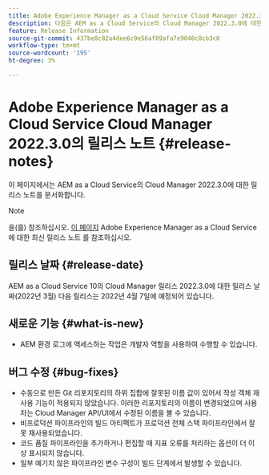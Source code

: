 ```yaml
---
title: Adobe Experience Manager as a Cloud Service Cloud Manager 2022.3.0의 릴리스 노트
description: 다음은 AEM as a Cloud Service의 Cloud Manager 2022.3.0에 대한 릴리스 노트입니다.
feature: Release Information
source-git-commit: 437be8c82a4dee6c9e56af09afa7e9048c8cb3c0
workflow-type: tm+mt
source-wordcount: '195'
ht-degree: 3%

---
```



# Adobe Experience Manager as a Cloud Service Cloud Manager 2022.3.0의 릴리스 노트 {#release-notes}

이 페이지에서는 AEM as a Cloud Service의 Cloud Manager 2022.3.0에 대한 릴리스 노트를 문서화합니다.

>[!NOTE]
>
>을(를) 참조하십시오. [이 페이지](/help/release-notes/release-notes-cloud/release-notes-current.md) Adobe Experience Manager as a Cloud Service에 대한 최신 릴리스 노트 를 참조하십시오.

## 릴리스 날짜 {#release-date}

AEM as a Cloud Service 10의 Cloud Manager 릴리스 2022.3.0에 대한 릴리스 날짜(2022년 3월) 다음 릴리스는 2022년 4월 7일에 예정되어 있습니다.

## 새로운 기능 {#what-is-new}

* AEM 환경 로그에 액세스하는 작업은 개발자 역할을 사용하여 수행할 수 있습니다.

## 버그 수정 {#bug-fixes}

* 수동으로 만든 Git 리포지토리의 하위 집합에 잘못된 이름 값이 있어서 작성 객체 재사용 기능이 적용되지 않았습니다. 이러한 리포지토리의 이름이 변경되었으며 사용자는 Cloud Manager API/UI에서 수정된 이름을 볼 수 있습니다.
* 비프로덕션 파이프라인의 빌드 아티팩트가 프로덕션 전체 스택 파이프라인에서 잘못 재사용되었습니다.
* 코드 품질 파이프라인을 추가하거나 편집할 때 지표 오류를 처리하는 옵션이 더 이상 표시되지 않습니다.
* 일부 예기치 않은 파이프라인 변수 구성이 빌드 단계에서 발생할 수 있습니다.
